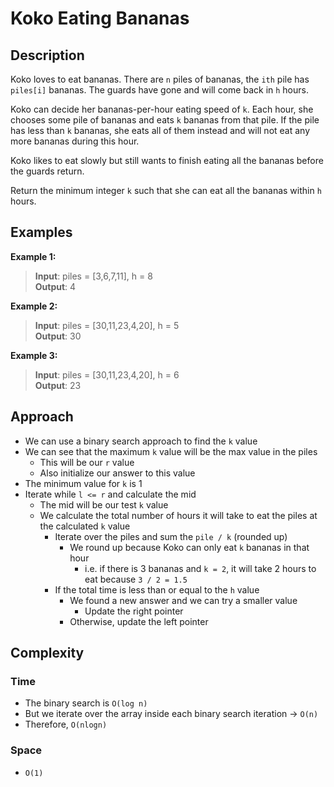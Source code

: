 # Koko Eating Bananas
## Description
Koko loves to eat bananas. There are `n` piles of bananas, the `ith` pile has `piles[i]` bananas. The guards have gone and will come back in `h` hours.

Koko can decide her bananas-per-hour eating speed of `k`. Each hour, she chooses some pile of bananas and eats `k` bananas from that pile. If the pile has less than `k` bananas, she eats all of them instead and will not eat any more bananas during this hour.

Koko likes to eat slowly but still wants to finish eating all the bananas before the guards return.

Return the minimum integer `k` such that she can eat all the bananas within `h` hours.

## Examples
**Example 1:**
> **Input**: piles = [3,6,7,11], h = 8  
**Output**: 4

**Example 2:**
> **Input**: piles = [30,11,23,4,20], h = 5  
**Output**: 30

**Example 3:**
> **Input**: piles = [30,11,23,4,20], h = 6  
**Output**: 23

## Approach
- We can use a binary search approach to find the `k` value
- We can see that the maximum `k` value will be the max value in the piles
  + This will be our `r` value
  + Also initialize our answer to this value
- The minimum value for `k` is 1
- Iterate while `l <= r` and calculate the mid
  + The mid will be our test `k` value
  + We calculate the total number of hours it will take to eat the piles at the calculated `k` value
    + Iterate over the piles and sum the `pile / k` (rounded up)
      - We round up because Koko can only eat `k` bananas in that hour
        + i.e. if there is 3 bananas and `k = 2`, it will take 2 hours to eat because `3 / 2 = 1.5`
    + If the total time is less than or equal to the `h` value
      - We found a new answer and we can try a smaller value
        + Update the right pointer
      - Otherwise, update the left pointer 

## Complexity
### Time
- The binary search is `O(log n)`
- But we iterate over the array inside each binary search iteration -> `O(n)`
- Therefore, `O(nlogn)`

### Space
- `O(1)`